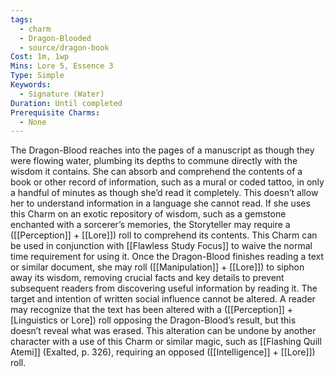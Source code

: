 ```yaml
---
tags:
  - charm
  - Dragon-Blooded
  - source/dragon-book
Cost: 1m, 1wp
Mins: Lore 5, Essence 3
Type: Simple
Keywords:
  - Signature (Water)
Duration: Until completed
Prerequisite Charms:
  - None
---
```

The Dragon-Blood reaches into the pages of a manuscript as though they were flowing water, plumbing its depths to commune directly with the wisdom it contains. She can absorb and comprehend the contents of a book or other record of information, such as a mural or coded tattoo, in only a handful of minutes as though she’d read it completely. This doesn’t allow her to understand information in a language she cannot read. If she uses this Charm on an exotic repository of wisdom, such as a gemstone enchanted with a sorcerer’s memories, the Storyteller may require a ([[Perception]] + [[Lore]]) roll to comprehend its contents. This Charm can be used in conjunction with [[Flawless Study Focus]] to waive the normal time requirement for using it. Once the Dragon-Blood finishes reading a text or similar document, she may roll ([[Manipulation]] + [[Lore]]) to siphon away its wisdom, removing crucial facts and key details to prevent subsequent readers from discovering useful information by reading it. The target and intention of written social influence cannot be altered. A reader may recognize that the text has been altered with a ([[Perception]] + [Linguistics or Lore]) roll opposing the Dragon-Blood’s result, but this doesn’t reveal what was erased. This alteration can be undone by another character with a use of this Charm or similar magic, such as [[Flashing Quill Atemi]] (Exalted, p. 326), requiring an opposed ([[Intelligence]] + [[Lore]]) roll.
